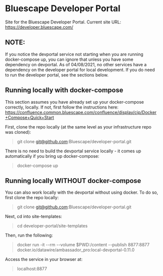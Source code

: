 # Bluescape Developer Portal

Site for the Bluescape Developer Portal.
Current site URL: https://developer.bluescape.com/

## NOTE:
If you notice the devportal service not starting when you are running docker-compose up, you can ignore that unless you have some dependency on devportal. As of 04/08/2021, no other services have a dependency on the developer portal for local development.
If you do need to run the developer portal, see the sections below.

## Running locally with docker-compose
This section assumes you have already set up your docker-compose correctly, locally. If not, first follow the instructions here: https://confluence.common.bluescape.com/confluence/display/cip/Docker+Compose+Quick+Start

First, clone the repo locally (at the same level as your infrastructure repo was cloned):
>git clone git@github.com:Bluescape/developer-portal.git

There is no need to build the devportal service locally - it comes up automatically if you bring up docker-compose:
>docker-compose up


## Running locally WITHOUT docker-compose
You can also work locally with the devportal without using docker. To do so, first clone the repo locally:
>git clone git@github.com:Bluescape/developer-portal.git

Next, cd into site-templates:
>cd developer-portal/site-templates

Then, run the following:
>docker run -it --rm --volume $PWD:/content --publish 8877:8877 docker.io/datawire/ambassador_pro:local-devportal-0.11.0

Access the service in your browser at:
>localhost:8877
